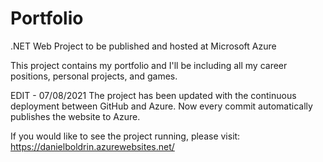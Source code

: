 # Portfolio
.NET Web Project to be published and hosted at Microsoft Azure

This project contains my portfolio and I'll be including all my career positions, personal projects, and games.

EDIT - 07/08/2021
The project has been updated with the continuous deployment between GitHub and Azure. Now every commit automatically publishes the website to Azure.

If you would like to see the project running, please visit:
https://danielboldrin.azurewebsites.net/
